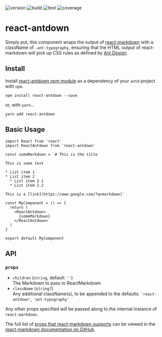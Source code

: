 ![version](https://img.shields.io/npm/v/react-antdown)
![build](https://github.com/DwayneAnderson/react-antdown/actions/workflows/build.yml/badge.svg)
![test](https://github.com/DwayneAnderson/react-antdown/actions/workflows/test.yml/badge.svg)
![coverage](https://img.shields.io/codecov/c/github/dwayneanderson/react-andown/main)

# react-antdown

Simply put, this component wraps the output of
[react-markdown](https://www.npmjs.com/package/react-markdown) with a
className of `.ant-typography`, ensuring that the HTML output of react-markdown
will pick up CSS rules as defined by [Ant Design](https://ant.design/).

## Install

Install [react-antdown npm module](https://www.npmjs.com/package/react-antdown) as a dependency of your `antd` project with `npm`.
```
npm install react-antdown --save
```
or, with `yarn`...
```
yarn add react-antdown
```

## Basic Usage

```
import React from 'react'
import ReactAntdown from 'react-antdown'

const someMarkdown = `# This is the title

This is some text

* List item 1
* List item 2
  * List item 2.1
  * List item 2.2

This is a [link](https://www.google.com/?q=markdown)`

const MyComponent = () => {
  return (
    <ReactAntdown>
      {someMarkdown}
    </ReactAntdown>
  )
}

export default MyComponent
```

## API
### `props`

*   `children` (`string`, default: `''`)\
    The Markdown to pass to ReactMarkdown
*   `className` (`string?`)\
    Any additional className(s), to be appended to the defaults: `'react-antdown'`, `'ant-typography'`

Any other props specified will be passed along to the internal instance of `react-markdown`.

The full list of [props that react-markdown supports](https://github.com/remarkjs/react-markdown) can be
viewed in the [react-markdown documentation on GitHub](https://github.com/remarkjs/react-markdown).
